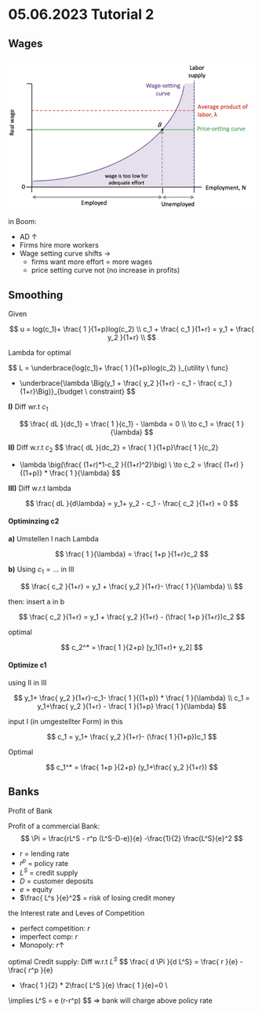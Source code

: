 # 05.06.2023 Tutorial 2



## Wages

![img](../images/2023-04-19_14-46-51.jpg)

in Boom:

- AD $\uparrow$ 
- Firms hire more workers 
- Wage setting curve shifts $\to$
    - firms want more effort = more wages
    - price setting curve not (no increase in profits)



## Smoothing

Given

$$
u = log(c_1)+ \frac{ 1 }{1+p}log(c_2) \\
c_1 + \frac{ c_1 }{1+r} = y_1 + \frac{ y_2 }{1+r} \\
$$

Lambda for optimal

$$
L = \underbrace{log(c_1)+ \frac{ 1 }{1+p}log(c_2) }_{utility \ func}
+ \underbrace{\lambda \Big(y_1 + \frac{ y_2 }{1+r} -  c_1 - \frac{ c_1 }{1+r}\Big)}_{budget \ constraint}
$$

**I)** Diff wr.t $c_1$

$$
\frac{ dL }{dc_1} = \frac{ 1 }{c_1} - \lambda  = 0 \\
\to c_1 = \frac{ 1 }{\lambda}
$$

**II)** Diff w.r.t $c_2$
$$
\frac{ dL }{dc_2} = \frac{ 1 }{1+p}\frac{ 1 }{c_2} 
- \lambda \big(\frac{ (1+r)*1-c_2 }{(1+r)^2}\big)  \\
\to c_2 = \frac{ (1+r) }{(1+p)} * \frac{ 1 }{\lambda}
$$

**III)** Diff w.r.t lambda

$$
\frac{ dL }{d\lambda}  = y_1+ y_2 - c_1 - \frac{ c_2 }{1+r} = 0
$$



#### Optiminzing c2

**a)** Umstellen I nach Lambda

$$
\frac{ 1 }{\lambda} = \frac{ 1+p }{1+r}c_2
$$

**b)** Using $c_1=...$ in III

$$
\frac{ c_2 }{1+r} = y_1 + \frac{ y_2 }{1+r}- \frac{ 1 }{\lambda} \\
$$

then: insert a in b

$$
\frac{ c_2 }{1+r} = y_1 + \frac{ y_2 }{1+r} - (\frac{ 1+p }{1+r})c_2
$$

optimal

$$
c_2^* = \frac{ 1 }{2+p} [y_1(1+r)+ y_2]
$$

#### Optimize c1

using II in III

$$
y_1+ \frac{ y_2 }{1+r}-c_1- \frac{ 1 }{(1+p)} * \frac{ 1 }{\lambda} \\
c_1 = y_1+\frac{ y_2 }{1+r} - \frac{ 1 }{1+p} \frac{ 1 }{\lambda}
$$

input I (in umgestellter Form) in this

$$
c_1 = y_1+ \frac{ y_2 }{1+r}- (\frac{ 1 }{1+p})c_1
$$

Optimal

$$
c_1^* = \frac{ 1+p }{2+p} (y_1+\frac{ y_2 }{1+r})
$$


## Banks

Profit of Bank

Profit of a commercial Bank:
$$
\Pi = 
\frac{rL^S - r^p (L^S-D-e)}{e}
-\frac{1}{2}
\frac{L^S}{e}^2
$$

- r = lending rate
- $r^p$ = policy rate
- $L^S$ = credit supply
- $D$ = customer deposits
- $e$ = equity
- $\frac{ L^s }{e}^2$ = risk of losing credit money



the Interest rate and Leves of Competition

- perfect competition: $r$
- imperfect comp: $r$
- Monopoly: $r \uparrow$



optimal Credit supply: Diff w.r.t $L^S$
$$
\frac{ d \Pi }{d L^S} = \frac{ r }{e} - \frac{ r^p }{e}
- \frac{ 1 }{2} * 2\frac{ L^S }{e} \frac{ 1 }{e}=0 \\

\implies L^S = e (r-r^p)
$$
=> bank will charge above policy rate



